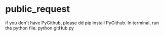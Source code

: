 # public_request
if you don't have PyGithub, please dd pip install PyGithub.
In terminal, run the python file: python gitHub.py
